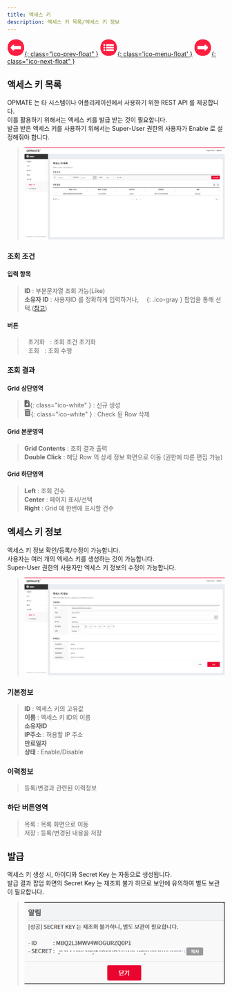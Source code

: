 ```yaml
---
title: 엑세스 키  
description: 엑세스 키 목록/엑세스 키 정보  
---
```


<link rel="stylesheet" type="text/css" href="css/opme.css">

<!-- Defined -->
[accesskey-lst]: img/accesskey-lst.png
[accesskey-dtl]: img/accesskey-dtl.png
[accesskey-new]: img/accesskey-new.png
[ico-search]: img/icon/ico-search.png
[ico-del]: img/icon/ico-del.png
[ico-add]: img/icon/ico-add.png
[popup-user]: PopupUser.md

<!-- Floating Menu -->
[prev]: File.html "파일상세"
[menu]: index.html "목차"
[next]: System.html "시스템속성"
[ico-prev]: img/icon/ico-prev.png
[ico-menu]: img/icon/ico-menu.png
[ico-next]: img/icon/ico-next.png
[![이전][ico-prev]{: class="ico-prev-float" }][prev]
[![목차][ico-menu]{: class='ico-menu-float' }][menu]
[![다음][ico-next]{: class="ico-next-float" }][next]

## 액세스 키 목록
OPMATE 는 타 시스템이나 어플리케이션에서 사용하기 위한 REST API 를 제공합니다.  
이를 활용하기 위해서는 액세스 키를 발급 받는 것이 필요합니다.  
발급 받은 액세스 키를 사용하기 위해서는 Super-User 권한의 사용자가 Enable 로 설정해줘야 합니다.

> ![엑세스 키 목록][accesskey-lst]

### 조회 조건

#### 입력 항목
> **ID** : 부분문자열 조회 가능(Like)   
> **소유자 ID** : 사용자ID 를 정확하게 입력하거나, ![소유자 조회][ico-search]{: .ico-gray } 팝업을 통해 선택.([참고][popup-user])  

#### 버튼
> <kbd class="btn-gray">&nbsp;초기화&nbsp;</kbd> : 조회 조건 초기화  
> <kbd class="btn-red">&nbsp;조회&nbsp;</kbd> : 조회 수행  
 
### 조회 결과

#### Grid 상단영역  
> ![추가/등록][ico-add]{: class="ico-white" } : 신규 생성  
> ![삭제][ico-del]{: class="ico-white" } : Check 된 Row 삭제

#### Grid 본문영역
> **Grid Contents** : 조회 결과 출력  
> **Double Click** : 해당 Row 의 상세 정보 화면으로 이동 (권한에 따른 편집 가능)

#### Grid 하단영역
> **Left** : 조회 건수  
> **Center** : 페이지 표시/선택  
> **Right** : Grid 에 한번에 표시할 건수  

## 엑세스 키 정보
엑세스 키 정보 확인/등록/수정이 가능합니다.  
사용자는 여러 개의 엑세스 키를 생성하는 것이 가능합니다.  
Super-User 권한의 사용자만 엑세스 키 정보의 수정이 가능합니다.  

> ![엑세스 키 정보][accesskey-dtl]
 
### 기본정보

> **ID** : 엑세스 키의 고유값    
> **이름** : 엑세스 키 ID의 이름  
> **소유자ID**  
> **IP주소** : 허용할 IP 주소    
> **만료일자**  
> **상태** : Enable/Disable

### 이력정보
> 등록/변경과 관련된 이력정보

### 하단 버튼영역
> <kbd class="btn-gray">목록</kbd> : 목록 화면으로 이동  
> <kbd class="btn-red">저장</kbd> : 등록/변경된 내용을 저장  

## 발급
엑세스 키 생성 시, 아이디와 Secret Key 는 자동으로 생성됩니다.  
발급 결과 팝업 화면의 Secret Key 는 재조회 불가 하므로 보안에 유의하여 별도 보관이 필요합니다.

> ![발급][accesskey-new]

